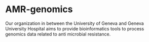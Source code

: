 # AMR-genomics

Our organization in between the University of Geneva and Geneva University Hospital aims to provide bioinformatics tools to process genomics data related to anti microbial resistance.




